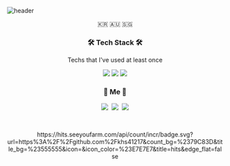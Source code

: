 ![header](https://capsule-render.vercel.app/api?type=soft&color=auto&height=150&section=header&text=HeungsooKim&fontSize=70&animation=twinkling)

<p align="center">🇰🇷 🇦🇺 🇸🇬</p>

<h3 align="center">🛠 Tech Stack 🛠</h3>

<p align="center"> Techs that I've used at least once </p>



<p align="center">
<img src="https://img.shields.io/badge/Java-007396?style=flat-square&logo=Java&logoColor=white"/>
<img src="https://img.shields.io/badge/Javascript-ffb13b?style=flat-square&logo=javascript&logoColor=white"/>
<img src="https://img.shields.io/badge/MySQL-E6B91E?style=flat-square&logo=MySQL&logoColor=white"/></a>

<h3 align="center"> 🧸 Me 🧸 </h3>
<p align="center">
  <a href="https://velog.io/@khs41217"><img src="https://img.shields.io/badge/Tech%20Blog-11B48A?style=flat-square&logo=Vimeo&logoColor=white&link=https://velog.io/@khs41217"/></a>&nbsp
  <a href="https://www.instagram.com/woo0_hooo/"><img src="https://img.shields.io/badge/Instagram-E4405F?style=flat-square&logo=Instagram&logoColor=white&link=https://www.instagram.com/"/></a>&nbsp
  <a href="mailto:khs900104@gamil.com"><img src="https://img.shields.io/badge/Gmail-d14836?style=flat-square&logo=Gmail&logoColor=white&link=khs900104@gmail.com"/></a>
</p>
<br>

<p align="center">
https://hits.seeyoufarm.com/api/count/incr/badge.svg?url=https%3A%2F%2Fgithub.com%2Fkhs41217&count_bg=%2379C83D&title_bg=%23555555&icon=&icon_color=%23E7E7E7&title=hits&edge_flat=false
</p>
